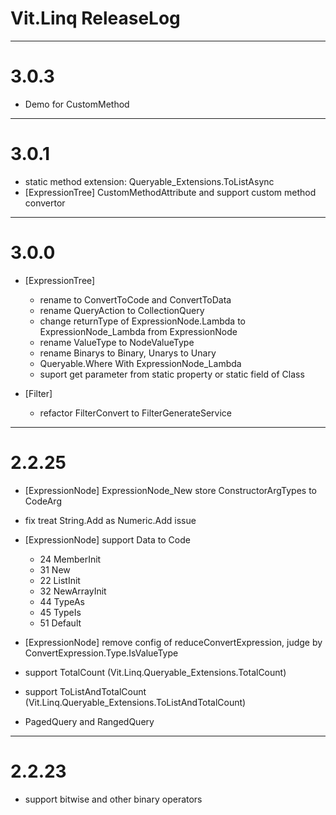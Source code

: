 ﻿# Vit.Linq ReleaseLog

-----------------------
# 3.0.3
-  Demo for CustomMethod


-----------------------
# 3.0.1

- static method extension: Queryable_Extensions.ToListAsync 
- [ExpressionTree] CustomMethodAttribute and support custom method convertor


-----------------------
# 3.0.0

- [ExpressionTree] 
    - rename to ConvertToCode and ConvertToData
    - rename QueryAction to CollectionQuery
    - change returnType of ExpressionNode.Lambda to ExpressionNode_Lambda from ExpressionNode
    - rename ValueType to NodeValueType
    - rename Binarys to Binary, Unarys to Unary
    - Queryable.Where With ExpressionNode_Lambda
    - suport get parameter from static property or static field of Class

 - [Filter]
   - refactor FilterConvert to FilterGenerateService


-----------------------
# 2.2.25

- [ExpressionNode] ExpressionNode_New store ConstructorArgTypes to CodeArg
- fix treat String.Add as Numeric.Add issue

- [ExpressionNode] support Data to Code
    - 24 MemberInit
    - 31 New
    - 22 ListInit
    - 32 NewArrayInit
    - 44 TypeAs
    - 45 TypeIs
    - 51 Default
- [ExpressionNode] remove config of reduceConvertExpression, judge by ConvertExpression.Type.IsValueType

- support TotalCount (Vit.Linq.Queryable_Extensions.TotalCount) 
- support ToListAndTotalCount (Vit.Linq.Queryable_Extensions.ToListAndTotalCount)
- PagedQuery and RangedQuery



-----------------------
# 2.2.23

- support bitwise and other binary operators



